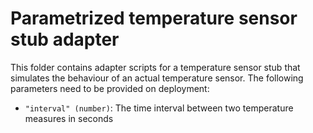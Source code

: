 # Parametrized temperature sensor stub adapter
This folder contains adapter scripts for a temperature sensor stub that simulates the behaviour of an actual temperature sensor. The following parameters need to be provided on deployment:

 - `"interval" (number)`: The time interval between two temperature measures in seconds
